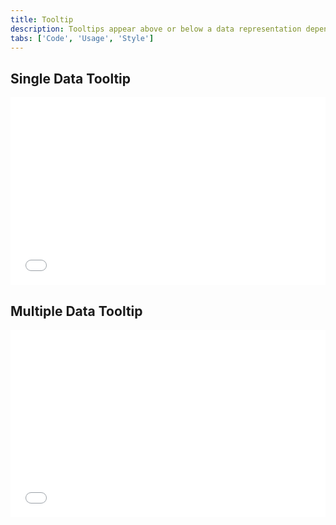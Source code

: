 ```yaml
---
title: Tooltip
description: Tooltips appear above or below a data representation depending on the use case. The quantitative value on the Tooltip corresponds to the numerical value that the data representation is depicting.
tabs: ['Code', 'Usage', 'Style']
---
```


<h2>Single Data Tooltip</h2>
<grid-wrapper>
<iframe height='300' scrolling='no' title='Single Data Tooltip' src='//codepen.io/team/carbon/embed/rJWymp/?height=300&theme-id=30962&default-tab=result&embed-version=2' frameborder='no' allowtransparency='true' allowfullscreen='true' style='width: 100%;'>See the Pen <a href='https://codepen.io/team/carbon/pen/rJWymp/'>Single Data Tooltip</a> by Carbon Design System (<a href='https://codepen.io/carbon'>@carbon</a>) on <a href='https://codepen.io'>CodePen</a>.
</iframe>
</grid-wrapper>

<h2>Multiple Data Tooltip</h2>
<grid-wrapper>
<iframe height='300' scrolling='no' title='Multiple Data Tooltip' src='//codepen.io/team/carbon/embed/mXOWaJ/?height=300&theme-id=30962&default-tab=result&embed-version=2' frameborder='no' allowtransparency='true' allowfullscreen='true' style='width: 100%;'>See the Pen <a href='https://codepen.io/team/carbon/pen/mXOWaJ/'>Multiple Data Tooltip</a> by Carbon Design System (<a href='https://codepen.io/carbon'>@carbon</a>) on <a href='https://codepen.io'>CodePen</a>.
</iframe>
</grid-wrapper>
